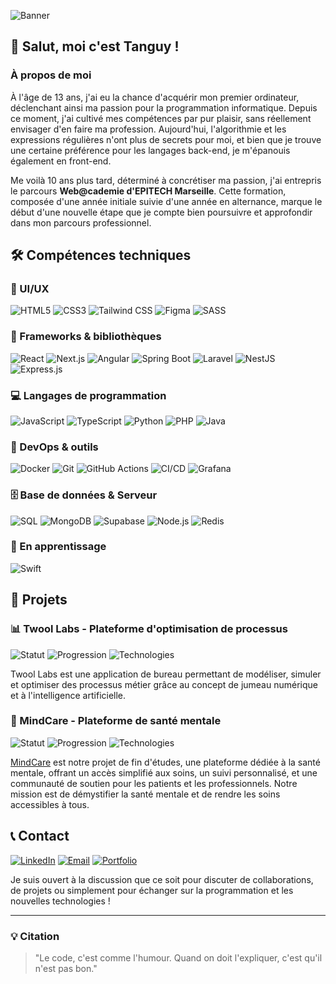 ![Banner](https://img.shields.io/badge/Portfolio-Tanguy%20Gibrat-3A86FF?style=for-the-badge&logo=github&logoColor=white)

## 👋 Salut, moi c'est Tanguy !

### À propos de moi

À l'âge de 13 ans, j'ai eu la chance d'acquérir mon premier ordinateur, déclenchant ainsi ma passion pour la programmation informatique. Depuis ce moment, j'ai cultivé mes compétences par pur plaisir, sans réellement envisager d'en faire ma profession. Aujourd'hui, l'algorithmie et les expressions régulières n'ont plus de secrets pour moi, et bien que je trouve une certaine préférence pour les langages back-end, je m'épanouis également en front-end.

Me voilà 10 ans plus tard, déterminé à concrétiser ma passion, j'ai entrepris le parcours **Web@cademie d'EPITECH Marseille**. Cette formation, composée d'une année initiale suivie d'une année en alternance, marque le début d'une nouvelle étape que je compte bien poursuivre et approfondir dans mon parcours professionnel.

## 🛠️ Compétences techniques

### 🎨 UI/UX
![HTML5](https://img.shields.io/badge/HTML5-E34F26?style=for-the-badge&logo=html5&logoColor=white)
![CSS3](https://img.shields.io/badge/CSS3-1572B6?style=for-the-badge&logo=css3&logoColor=white)
![Tailwind CSS](https://img.shields.io/badge/Tailwind_CSS-38B2AC?style=for-the-badge&logo=tailwind-css&logoColor=white)
![Figma](https://img.shields.io/badge/Figma-F24E1E?style=for-the-badge&logo=figma&logoColor=white)
![SASS](https://img.shields.io/badge/SASS-CC6699?style=for-the-badge&logo=sass&logoColor=white)

### 🧩 Frameworks & bibliothèques
![React](https://img.shields.io/badge/React-61DAFB?style=for-the-badge&logo=react&logoColor=black)
![Next.js](https://img.shields.io/badge/Next.js-000000?style=for-the-badge&logo=nextdotjs&logoColor=white)
![Angular](https://img.shields.io/badge/Angular-DD0031?style=for-the-badge&logo=angular&logoColor=white)
![Spring Boot](https://img.shields.io/badge/Spring%20Boot-6DB33F?style=for-the-badge&logo=springboot&logoColor=white)
![Laravel](https://img.shields.io/badge/Laravel-FF2D20?style=for-the-badge&logo=laravel&logoColor=white)
![NestJS](https://img.shields.io/badge/NestJS-E0234E?style=for-the-badge&logo=nestjs&logoColor=white)
![Express.js](https://img.shields.io/badge/Express.js-000000?style=for-the-badge&logo=express&logoColor=white)

### 💻 Langages de programmation
![JavaScript](https://img.shields.io/badge/JavaScript-F7DF1E?style=for-the-badge&logo=javascript&logoColor=black)
![TypeScript](https://img.shields.io/badge/TypeScript-3178C6?style=for-the-badge&logo=typescript&logoColor=white)
![Python](https://img.shields.io/badge/Python-3776AB?style=for-the-badge&logo=python&logoColor=white)
![PHP](https://img.shields.io/badge/PHP-777BB4?style=for-the-badge&logo=php&logoColor=white)
![Java](https://img.shields.io/badge/Java-ED8B00?style=for-the-badge&logo=java&logoColor=white)

### 🔄 DevOps & outils
![Docker](https://img.shields.io/badge/Docker-2496ED?style=for-the-badge&logo=docker&logoColor=white)
![Git](https://img.shields.io/badge/Git-F05032?style=for-the-badge&logo=git&logoColor=white)
![GitHub Actions](https://img.shields.io/badge/GitHub_Actions-2088FF?style=for-the-badge&logo=github-actions&logoColor=white)
![CI/CD](https://img.shields.io/badge/CI/CD-2088FF?style=for-the-badge&logo=github-actions&logoColor=white)
![Grafana](https://img.shields.io/badge/Grafana-D24939?style=for-the-badge&logo=grafana&logoColor=white)

### 🗄️ Base de données & Serveur
![SQL](https://img.shields.io/badge/SQL-4479A1?style=for-the-badge&logo=postgresql&logoColor=white)
![MongoDB](https://img.shields.io/badge/MongoDB-47A248?style=for-the-badge&logo=mongodb&logoColor=white)
![Supabase](https://img.shields.io/badge/Supabase-3ECF8E?style=for-the-badge&logo=supabase&logoColor=white)
![Node.js](https://img.shields.io/badge/Node.js-339933?style=for-the-badge&logo=nodedotjs&logoColor=white)
![Redis](https://img.shields.io/badge/Redis-DC382D?style=for-the-badge&logo=redis&logoColor=white)

### 🌱 En apprentissage
![Swift](https://img.shields.io/badge/Swift-FA7343?style=for-the-badge&logo=swift&logoColor=white)

## 📂 Projets

### 📊 Twool Labs - Plateforme d'optimisation de processus
![Statut](https://img.shields.io/badge/Statut-En%20développement-yellow)
![Progression](https://img.shields.io/badge/Progression-65%25-yellow)
![Technologies](https://img.shields.io/badge/Tech-Electron.JS%20|%20Next.js%20|%20Python-blue)

Twool Labs est une application de bureau permettant de modéliser, simuler et optimiser des processus métier grâce au concept de jumeau numérique et à l'intelligence artificielle.

### 🧠 MindCare - Plateforme de santé mentale
![Statut](https://img.shields.io/badge/Statut-En%20développement-yellow)
![Progression](https://img.shields.io/badge/Progression-65%25-yellow)
![Technologies](https://img.shields.io/badge/Tech-Angular%20|%20Laravel%20|%20Python-blue)

[MindCare](https://mind-care.fr) est notre projet de fin d'études, une plateforme dédiée à la santé mentale, offrant un accès simplifié aux soins, un suivi personnalisé, et une communauté de soutien pour les patients et les professionnels. Notre mission est de démystifier la santé mentale et de rendre les soins accessibles à tous.

## 📞 Contact

[![LinkedIn](https://img.shields.io/badge/LinkedIn-Tanguy%20Gibrat-0077B5?style=for-the-badge&logo=linkedin&logoColor=white)](https://www.linkedin.com/in/tanguy-gibrat/)
[![Email](https://img.shields.io/badge/Email-hello@tanguygibrat.fr-D14836?style=for-the-badge&logo=gmail&logoColor=white)](mailto:hello@tanguygibrat.fr)
[![Portfolio](https://img.shields.io/badge/Portfolio-tanguygibrat.fr-3A86FF?style=for-the-badge&logo=safari&logoColor=white)](https://tanguygibrat.fr)

Je suis ouvert à la discussion que ce soit pour discuter de collaborations, de projets ou simplement pour échanger sur la programmation et les nouvelles technologies !

---

### 💡 Citation

> "Le code, c'est comme l'humour. Quand on doit l'expliquer, c'est qu'il n'est pas bon."
